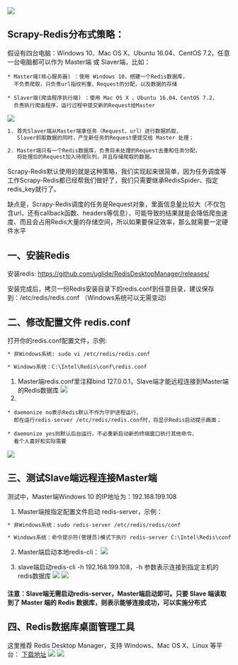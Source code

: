 ![](./images/scrapy-redis.png)

## Scrapy-Redis分布式策略：
假设有四台电脑：Windows 10、Mac OS X、Ubuntu 16.04、CentOS 7.2，任意一台电脑都可以作为 Master端 或 Slaver端，比如：
```
* Master端(核心服务器) ：使用 Windows 10，搭建一个Redis数据库，
  不负责爬取，只负责url指纹判重、Request的分配，以及数据的存储

* Slaver端(爬虫程序执行端) ：使用 Mac OS X 、Ubuntu 16.04、CentOS 7.2，
  负责执行爬虫程序，运行过程中提交新的Request给Master
```
![](./images/redis.png)
```html
1. 首先Slaver端从Master端拿任务（Request、url）进行数据抓取，
   Slaver抓取数据的同时，产生新任务的Request便提交给 Master 处理；

2. Master端只有一个Redis数据库，负责将未处理的Request去重和任务分配，
   将处理后的Request加入待爬队列，并且存储爬取的数据。
```
Scrapy-Redis默认使用的就是这种策略，我们实现起来很简单，因为任务调度等工作Scrapy-Redis都已经帮我们做好了，我们只需要继承RedisSpider、指定redis_key就行了。

缺点是，Scrapy-Redis调度的任务是Request对象，里面信息量比较大（不仅包含url，还有callback函数、headers等信息），可能导致的结果就是会降低爬虫速度、而且会占用Redis大量的存储空间，所以如果要保证效率，那么就需要一定硬件水平

## 一、安装Redis
安装redis: https://github.com/uglide/RedisDesktopManager/releases/

安装完成后，拷贝一份Redis安装目录下的redis.conf到任意目录，建议保存到：/etc/redis/redis.conf （Windows系统可以无需变动)

## 二、修改配置文件 redis.conf
打开你的redis.conf配置文件，示例:
```html
* 非Windows系统: sudo vi /etc/redis/redis.conf

* Windows系统：C:\Intel\Redis\conf\redis.conf
```
1. Master端redis.conf里注释bind 127.0.0.1，Slave端才能远程连接到Master端的Redis数据库
![](./images/master_redis.png)
2. 
```
* daemonize no表示Redis默认不作为守护进程运行，
  即在运行redis-server /etc/redis/redis.conf时，将显示Redis启动提示画面；
  
* daemonize yes则默认后台运行，不必重新启动新的终端窗口执行其他命令，
  看个人喜好和实际需要
```
![](./images/daemonize-redis.png)
## 三、测试Slave端远程连接Master端
测试中，Master端Windows 10 的IP地址为：192.168.199.108

1. Master端按指定配置文件启动 redis-server，示例：
```html
* 非Windows系统：sudo redis-server /etc/redis/redis/conf

* Windows系统：命令提示符(管理员)模式下执行 redis-server C:\Intel\Redis\conf\redis.conf读取默认配置即可
```

2. Master端启动本地redis-cli：
![](./images/redis-cli-master.png)

3. slave端启动redis-cli -h 192.168.199.108，-h 参数表示连接到指定主机的redis数据库
![](./images/redis-cli-mac.png)
![](./images/redis-cli-ubuntu.png)
#### 注意：Slave端无需启动redis-server，Master端启动即可。只要 Slave 端读取到了 Master 端的 Redis 数据库，则表示能够连接成功，可以实施分布式

## 四、Redis数据库桌面管理工具
这里推荐 Redis Desktop Manager，支持 Windows、Mac OS X、Linux 等平台：
[下载地址](https://github.com/uglide/RedisDesktopManager/releases/)
![](./images/redis-manager-first.jpg)
![](./images/redis-reload-flush.jpg)
